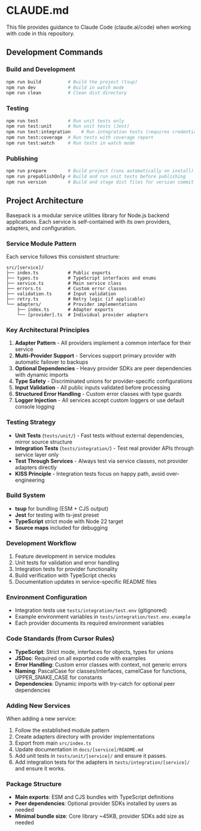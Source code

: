# CLAUDE.md

This file provides guidance to Claude Code (claude.ai/code) when working with code in this repository.

## Development Commands

### Build and Development
```bash
npm run build          # Build the project (tsup)
npm run dev            # Build in watch mode
npm run clean          # Clean dist directory
```

### Testing
```bash
npm run test           # Run unit tests only
npm run test:unit      # Run unit tests (Jest)
npm run test:integration    # Run integration tests (requires credentials)
npm run test:coverage  # Run tests with coverage report
npm run test:watch     # Run tests in watch mode
```

### Publishing
```bash
npm run prepare        # Build project (runs automatically on install)
npm run prepublishOnly # Build and run unit tests before publishing
npm run version        # Build and stage dist files for version commit
```

## Project Architecture

Basepack is a modular service utilities library for Node.js backend applications. Each service is self-contained with its own providers, adapters, and configuration.

### Service Module Pattern

Each service follows this consistent structure:
```
src/[service]/
├── index.ts           # Public exports
├── types.ts           # TypeScript interfaces and enums
├── service.ts         # Main service class
├── errors.ts          # Custom error classes
├── validation.ts      # Input validation
├── retry.ts           # Retry logic (if applicable)
└── adapters/          # Provider implementations
    ├── index.ts       # Adapter exports
    └── [provider].ts  # Individual provider adapters
```

### Key Architectural Principles

1. **Adapter Pattern** - All providers implement a common interface for their service
2. **Multi-Provider Support** - Services support primary provider with automatic failover to backups
3. **Optional Dependencies** - Heavy provider SDKs are peer dependencies with dynamic imports
4. **Type Safety** - Discriminated unions for provider-specific configurations
5. **Input Validation** - All public inputs validated before processing
6. **Structured Error Handling** - Custom error classes with type guards
7. **Logger Injection** - All services accept custom loggers or use default console logging

### Testing Strategy

- **Unit Tests** (`tests/unit/`) - Fast tests without external dependencies, mirror source structure
- **Integration Tests** (`tests/integration/`) - Test real provider APIs through service layer only
- **Test Through Services** - Always test via service classes, not provider adapters directly
- **KISS Principle** - Integration tests focus on happy path, avoid over-engineering

### Build System

- **tsup** for bundling (ESM + CJS output)
- **Jest** for testing with ts-jest preset
- **TypeScript** strict mode with Node 22 target
- **Source maps** included for debugging

### Development Workflow

1. Feature development in service modules
2. Unit tests for validation and error handling
3. Integration tests for provider functionality
4. Build verification with TypeScript checks
5. Documentation updates in service-specific README files

### Environment Configuration

- Integration tests use `tests/integration/test.env` (gitignored)
- Example environment variables in `tests/integration/test.env.example`
- Each provider documents its required environment variables

### Code Standards (from Cursor Rules)

- **TypeScript**: Strict mode, interfaces for objects, types for unions
- **JSDoc**: Required on all exported code with examples
- **Error Handling**: Custom error classes with context, not generic errors
- **Naming**: PascalCase for classes/interfaces, camelCase for functions, UPPER_SNAKE_CASE for constants
- **Dependencies**: Dynamic imports with try-catch for optional peer dependencies

### Adding New Services

When adding a new service:
1. Follow the established module pattern
2. Create adapters directory with provider implementations
3. Export from main `src/index.ts`
4. Update documentation in `docs/[service]/README.md`
5. Add unit tests in `tests/unit/[service]/` and ensure it passes.
6. Add integration tests for the adapters in `tests/integration/[service]/` and ensure it works.

### Package Structure

- **Main exports**: ESM and CJS bundles with TypeScript definitions
- **Peer dependencies**: Optional provider SDKs installed by users as needed
- **Minimal bundle size**: Core library ~45KB, provider SDKs add size as needed